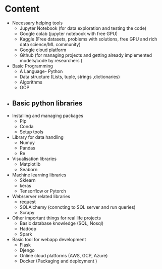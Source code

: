 # Content
- Necessary helping tools
  - Jupyter Notebook (for data exploration and testing the code)
  - Google colab (jupyter notebook with free GPU)
  - Kaggle (Free datasets, problems with solutions, free GPU and rich data science/ML community)
  - Google cloud platform
  - Github (for managing projects and getting already implemented models/code by researchers )
- Basic Programming
  - A Language- Python
  - Data structure (Lists, tuple, strings ,dictionaries)  
  - Algorithms
  - OOP
- Basic python libraries
  - 
- Installing and managing packages
  - Pip
  - Conda
  - Setup tools
- Library for data handling
  - Numpy
  - Pandas
  - Re
- Visualisation libraries
  - Matplotlib
  - Seaborn
- Machine learning libraries
  - Sklearn
  - keras
  - Tensorflow or Pytorch
- Web/server related libraries
  - request
  - SQLAlchemy (conncting to SQL server and run queries)
  - Scrapy
- Other important things for real life projects
  - Basic database knowledge (SQL, Nosql)
  - Hadoop
  - Spark
- Basic tool for webapp development
  - Flask
  - Djengo
  - Online cloud platforms (AWS, GCP, Azure)
  - Docker (Packaging and deployment ) 
